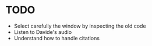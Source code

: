 # TODO

- Select carefully the window by inspecting the old code
- Listen to Davide's audio
- Understand how to handle citations

